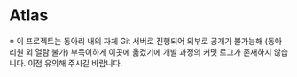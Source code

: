 # Atlas

※ 이 프로젝트는 동아리 내의 자체 Git 서버로 진행되어 외부로 공개가 불가능해 (동아리원 외 열람 불가)
부득이하게 이곳에 옮겼기에 개발 과정의 커밋 로그가 존재하지 않습니다.
이점 유의해 주시길 바랍니다.
